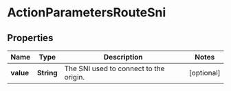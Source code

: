 # ActionParametersRouteSni

## Properties
Name | Type | Description | Notes
------------ | ------------- | ------------- | -------------
**value** | **String** | The SNI used to connect to the origin. |  [optional]
